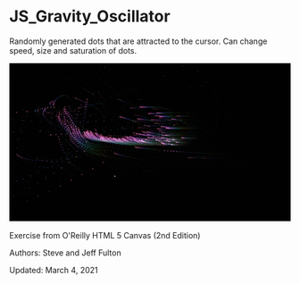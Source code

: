 # JS_Gravity_Oscillator
<p> Randomly generated dots that are attracted to the cursor. Can change speed, size and saturation of dots. </p>
<img src="oscillator.gif">
<p>Exercise from O'Reilly HTML 5 Canvas (2nd Edition) </p>
<p>Authors: Steve and Jeff Fulton</p>
<p>Updated: March 4, 2021</p>
